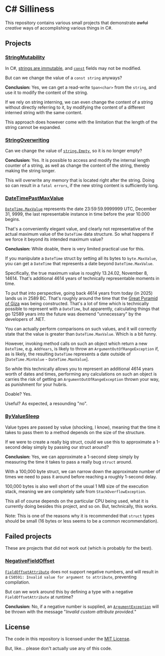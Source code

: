 # C# Silliness

This repository contains various small projects that demonstrate ~~awful~~ *creative* ways of accomplishing various things in C#.

## Projects

### [StringMutability](./src/StringMutability/Program.cs)

In C#, [strings are immutable](https://learn.microsoft.com/en-us/dotnet/csharp/programming-guide/strings/#immutability-of-strings), and [`const`](https://learn.microsoft.com/en-us/dotnet/csharp/language-reference/keywords/const) fields may not be modified.

But can we change the value of a `const string` anyways?

**Conclusion:** Yes, we can get a read-write `Span<char>` from the `string`, and use it to modify the content of the string.

If we rely on string interning, we can even change the content of a string without directly referring to it, by modifying the content of a different interned string with the same content.

This approach does however come with the limitation that the length of the string cannot be expanded.

### [StringOverwriting](./src/StringOverwriting/Program.cs)

Can we change the value of [`string.Empty`](https://learn.microsoft.com/en-us/dotnet/api/system.string.empty), so it is no longer empty?

**Conclusion:** Yes. It is possible to access and modify the internal length counter of a string, as well as change the content of the string, thereby making the string longer.

This will overwrite any memory that is located right after the string. Doing so can result in a `fatal errors`, if the new string content is sufficiently long.

### [DateTimePastMaxValue](./src/DateTimePastMaxValue/Program.cs)

[`DateTime.MaxValue`](https://learn.microsoft.com/en-us/dotnet/api/system.datetime.maxvalue) represents the date 23:59:59.9999999 UTC, December 31, 9999, the last representable instance in time before the year 10.000 begins.

That's a conveniently elegant value, and clearly not representative of the actual maximum value of the `DateTime` data structure. So what happens if we force it beyond its intended maximum value?

**Conclusion:** While doable, there is very limited practical use for this.

If you manipulate a `DateTime` struct by setting all its bytes to `byte.MaxValue`, you can get a `DateTime` that represents a date beyond `DateTime.MaxValue`.

Specifically, the true maximum value is roughly 13.24.02, November 8, 14614. That's additional 4614 years of technically representable moments in time.

To put that into perspective, going back 4614 years from today (in 2025) lands us in 2589 BC. That's roughly around the time that the [Great Pyramid of Giza](https://en.wikipedia.org/wiki/Great_Pyramid_of_Giza) was being constructed. That's a lot of time which is technically possible to represent with a `DateTime`, but apparently, calculating things that go 12589 years into the future was deemend "unnecessary" by the developers of .NET.

You can actually perform comparisons on such values, and it will correctly state that the value is greater than `DateTime.MaxValue`. Which is a bit funny.

However, invoking method calls on such an object which return a new `DateTime`, e.g. `AddYears`, is likely to throw an `ArgumentOutOfRangeException` if, as is likely, the resulting `DateTime` represents a date outside of [`DateTime.MinValue` - `DateTime.MaxValue`].

So while this technically allows you to represent an additional 4614 years worth of dates and times, performing any calculations on such an object is carries the risk of getting an `ArgumentOutOfRangeException` thrown your way, as punishment for your hubris.

Doable? Yes.

Useful? As expected, a resounding "no".

### [ByValueSleep](./src/ByValueSleep/Program.cs)

Value types are passed by value (shocking, I know), meaning that the time it takes to pass them to a method depends on the size of the structure.

If we were to create a really big struct, could we use this to approximate a 1-second delay simply by passing our struct around?

**Conclusion:** Yes, we can approximate a 1-second sleep simply by measuring the time it takes to pass a really bug `struct` around.

With a 100,000 byte struct, we can narrow down the approximate number of times we need to pass it around before reaching a roughly 1-second delay.

100,000 bytes is also well short of the usual 1 MB size of the execution stack, meaning we are completely safe from `StackOverflowException`.

This all of course depends on the particular CPU being used, what it is currently doing besides this project, and so on. But, technically, this works.

Note: This is one of the reasons why it is recommended that `struct` types should be small (16 bytes or less seems to be a common recommendation).

## Failed projects

These are projects that did not work out (which is probably for the best).

### [NegativeFieldOffset](./src/NegativeFieldOffset/Program.cs)

[`FieldOffsetAttribute`](https://learn.microsoft.com/en-us/dotnet/api/system.runtime.interopservices.fieldoffsetattribute) does not support negative numbers, and will result in a `CS0591: Invalid value for argument to attribute`, preventing compilation.

But can we work around this by defining a type with a negative `FieldOffsetAttribute` at runtime?

**Conclusion:** No, if a negative number is supplied, an [`ArgumentException`](https://learn.microsoft.com/en-us/dotnet/api/system.argumentexception) will be thrown with the message "*Invalid custom attribute provided.*"

## License

The code in this repository is licensed under the [MIT License](./LICENSE).

But, like... please don't actually use any of this code.
